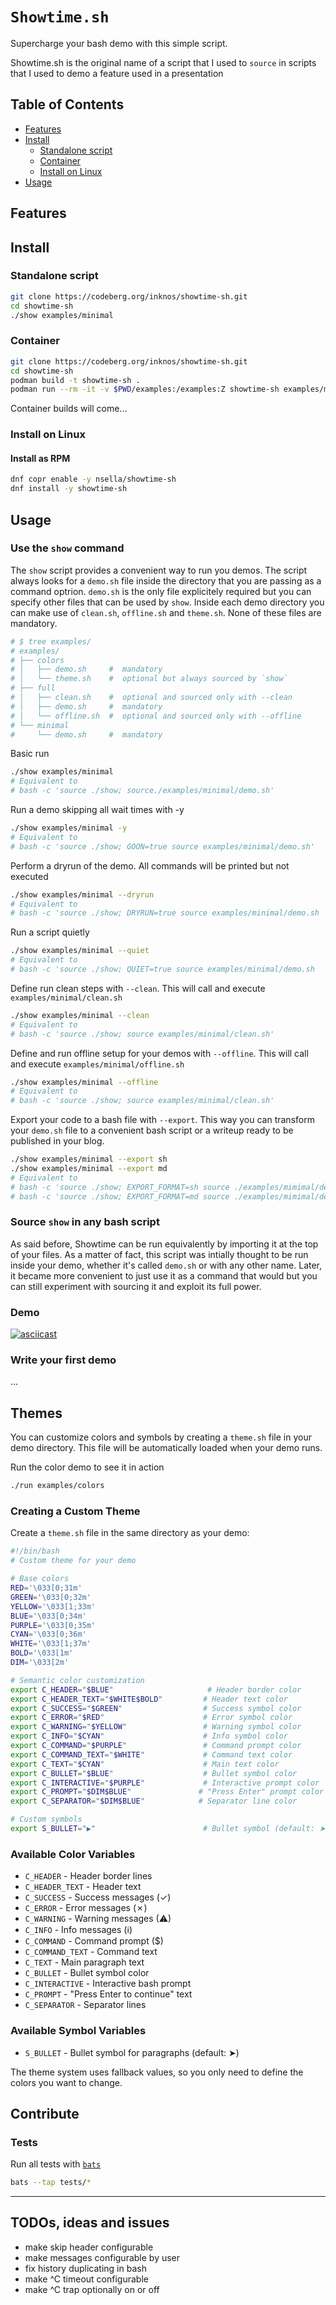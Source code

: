 `Showtime.sh`
=============

Supercharge your bash demo with this simple script.

Showtime.sh is the original name of a script that I used to `source` in
scripts that I used to demo a feature used in a presentation


Table of Contents
-----------------

* [Features](#features)
* [Install](#install)
  * [Standalone script](#standalone-script)
  * [Container](#container)
  * [Install on Linux](#install-on-linux)
* [Usage](#usage)

Features
--------

Install
-------

### Standalone script

```bash
git clone https://codeberg.org/inknos/showtime-sh.git
cd showtime-sh
./show examples/minimal
```

### Container

```bash
git clone https://codeberg.org/inknos/showtime-sh.git
cd showtime-sh
podman build -t showtime-sh .
podman run --rm -it -v $PWD/examples:/examples:Z showtime-sh examples/minimal
```

Container builds will come...

### Install on Linux

#### Install as RPM

```bash
dnf copr enable -y nsella/showtime-sh
dnf install -y showtime-sh
```

Usage
-----

### Use the `show` command

The `show` script provides a convenient way to run you demos.
The script always looks for a `demo.sh` file inside the directory that
you are passing as a command optrion.
`demo.sh` is the only file explicitely required but you can specify
other files that can be used by `show`.
Inside each demo directory you can make use of `clean.sh`,
`offline.sh` and `theme.sh`. None of these files are mandatory.

```bash
# $ tree examples/
# examples/
# ├── colors
# │   ├── demo.sh     #  mandatory
# │   └── theme.sh    #  optional but always sourced by `show`
# ├── full
# │   ├── clean.sh    #  optional and sourced only with --clean
# │   ├── demo.sh     #  mandatory
# │   └── offline.sh  #  optional and sourced only with --offline
# └── minimal
#     └── demo.sh     #  mandatory
```

Basic run

```bash
./show examples/minimal
# Equivalent to
# bash -c 'source ./show; source./examples/minimal/demo.sh'
```

Run a demo skipping all wait times with -y

```bash
./show examples/minimal -y
# Equivalent to
# bash -c 'source ./show; GOON=true source examples/minimal/demo.sh'
```

Perform a dryrun of the demo. All commands will be printed but not executed

```bash
./show examples/minimal --dryrun
# Equivalent to
# bash -c 'source ./show; DRYRUN=true source examples/minimal/demo.sh
```

Run a script quietly
```bash
./show examples/minimal --quiet
# Equivalent to
# bash -c 'source ./show; QUIET=true source examples/minimal/demo.sh
```

Define run clean steps with `--clean`. This will call and execute
`examples/minimal/clean.sh`

```bash
./show examples/minimal --clean
# Equivalent to
# bash -c 'source ./show; source examples/minimal/clean.sh'
```

Define and run offline setup for your demos with `--offline`. This will
call and execute `examples/minimal/offline.sh`
```bash
./show examples/minimal --offline
# Equivalent to
# bash -c 'source ./show; source examples/minimal/clean.sh'
```

Export your code to a bash file with `--export`. This way you can
transform your `demo.sh` file to a convenient bash script or a writeup
ready to be published in your blog.
```bash
./show examples/minimal --export sh
./show examples/minimal --export md
# Equivalent to
# bash -c 'source ./show; EXPORT_FORMAT=sh source ./examples/mimimal/demo.sh'
# bash -c 'source ./show; EXPORT_FORMAT=md source ./examples/mimimal/demo.sh'
```

### Source `show` in any bash script

As said before, Showtime can be run equivalently by importing it at the
top of your files. As a matter of fact, this script was intially thought
to be run inside your demo, whether it's called `demo.sh` or with any
other name.
Later, it became more convenient to just use it as a command that would
but you can still experiment with sourcing it and exploit its full power.

### Demo

[![asciicast](https://asciinema.org/a/9TYkJ1coAkzbUucHj2a0nDGmz.svg)](https://asciinema.org/a/9TYkJ1coAkzbUucHj2a0nDGmz)

### Write your first demo

...

Themes
------

You can customize colors and symbols by creating a `theme.sh` file in your demo directory. This file will be automatically loaded when your demo runs.

Run the color demo to see it in action

```bash
./run examples/colors
```

### Creating a Custom Theme

Create a `theme.sh` file in the same directory as your demo:

```bash
#!/bin/bash
# Custom theme for your demo

# Base colors
RED='\033[0;31m'
GREEN='\033[0;32m'
YELLOW='\033[1;33m'
BLUE='\033[0;34m'
PURPLE='\033[0;35m'
CYAN='\033[0;36m'
WHITE='\033[1;37m'
BOLD='\033[1m'
DIM='\033[2m'

# Semantic color customization
export C_HEADER="$BLUE"                     # Header border color
export C_HEADER_TEXT="$WHITE$BOLD"         # Header text color
export C_SUCCESS="$GREEN"                  # Success symbol color
export C_ERROR="$RED"                      # Error symbol color
export C_WARNING="$YELLOW"                 # Warning symbol color
export C_INFO="$CYAN"                      # Info symbol color
export C_COMMAND="$PURPLE"                 # Command prompt color
export C_COMMAND_TEXT="$WHITE"             # Command text color
export C_TEXT="$CYAN"                      # Main text color
export C_BULLET="$BLUE"                    # Bullet symbol color
export C_INTERACTIVE="$PURPLE"             # Interactive prompt color
export C_PROMPT="$DIM$BLUE"               # "Press Enter" prompt color
export C_SEPARATOR="$DIM$BLUE"            # Separator line color

# Custom symbols
export S_BULLET="▶"                        # Bullet symbol (default: ➤)
```

### Available Color Variables

- `C_HEADER` - Header border lines
- `C_HEADER_TEXT` - Header text
- `C_SUCCESS` - Success messages (✓)
- `C_ERROR` - Error messages (✗)
- `C_WARNING` - Warning messages (⚠)
- `C_INFO` - Info messages (ℹ)
- `C_COMMAND` - Command prompt ($)
- `C_COMMAND_TEXT` - Command text
- `C_TEXT` - Main paragraph text
- `C_BULLET` - Bullet symbol color
- `C_INTERACTIVE` - Interactive bash prompt
- `C_PROMPT` - "Press Enter to continue" text
- `C_SEPARATOR` - Separator lines

### Available Symbol Variables

- `S_BULLET` - Bullet symbol for paragraphs (default: ➤)

The theme system uses fallback values, so you only need to define the colors you want to change.

Contribute
----------

### Tests

Run all tests with [`bats`](https://github.com/bats-core/bats-core)

```bash
bats --tap tests/*
```


---

TODOs, ideas and issues
-----------------------

- make skip header configurable
- make messages configurable by user
- fix history duplicating in bash
- make ^C timeout configurable
- make ^C trap optionally on or off
